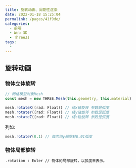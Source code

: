 ```yaml
---
title: 旋转动画、周期性渲染
date: 2022-01-18 15:25:04
permalink: /pages/41f9de/
categories:
  - 前端
  - Web 3D
  - ThreeJs
tags:
  -
---
```


## 旋转动画

### 物体立体旋转

```js
// 网格模型对象Mesh
const mesh = new THREE.Mesh(this.geometry, this.material)

mesh.rotateX((rad: Float)) // 绕x轴旋转 参数是弧度
mesh.rotateY((rad: Float)) // 绕y轴旋转 参数是弧度
mesh.rotateZ((rad: Float)) // 绕z轴旋转 参数是弧度
```

列如:

```js
mesh.rotateY(0.1) // 每次绕y轴旋转0.01弧度
```

### 物体局部旋转

```sh
.rotation : Euler // 物体的局部旋转，以弧度来表示。

```
